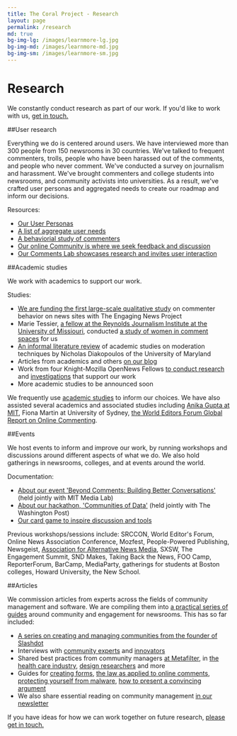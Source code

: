 ```yaml
---
title: The Coral Project - Research
layout: page
permalink: /research
md: true
bg-img-lg: /images/learnmore-lg.jpg
bg-img-md: /images/learnmore-md.jpg
bg-img-sm: /images/learnmore-sm.jpg
---
```

# Research

We constantly conduct research as part of our work. If you'd like to work with us, [get in touch.](/contact.html)

##User research

Everything we do is centered around users. We have interviewed more than 300 people from 150 newsrooms in 30 countries. We've talked to frequent commenters, trolls, people who have been harassed out of the comments, and people who never comment. We've conducted a survey on journalism and harassment. We've brought commenters and college students into newsrooms, and community activists into universities. As a result, we've crafted user personas and aggregated needs to create our roadmap and inform our decisions.

Resources:

* [Our User Personas](https://community.coralproject.net/t/our-user-personas/286)
* [A list of aggregate user needs](https://trello.com/b/Dhrb4D74/coral-s-needs-public) 
* [A behaviorial study of commenters](https://blog.coralproject.net/interviews-with-frequent-commenters/) 
* [Our online Community is where we seek feedback and discussion](https://community.coralproject.net/)
* [Our Comments Lab showcases research and invites user interaction](https://lab.coralproject.net)

##Academic studies

We work with academics to support our work.

Studies:

* [We are funding the first large-scale qualitative study](https://www.washingtonpost.com/news/ask-the-post/wp/2016/05/25/survey-what-do-you-think-of-comments-on-the-post/) on commenter behavior on news sites with The Engaging News Project
* Marie Tessier, [a fellow at the Reynolds Journalism Institute at the University of Missiouri](https://www.rjionline.org/projects/marie-tessier-fellowship-project-20152016), conducted [a study of women in comment spaces](https://blog.coralproject.net/raising-womens-voices/) for us 
* [An informal literature review](https://blog.coralproject.net/artificial-moderation-a-reading-list) of academic studies on moderation techniques by Nicholas Diakopoulos of the University of Maryland
* Articles from academics and others [on our blog](https://blog.coralproject.net/category/research/)
* Work from four Knight-Mozilla OpenNews Fellows [to conduct research](https://blog.coralproject.net/the-math-behind-the-metrics/) and [investigations](https://blog.coralproject.net/newsrooms-privacy-creepy/) that support our work
* More academic studies to be announced soon

We frequently use [academic studies](https://community.coralproject.net/t/interesting-academic-papers-about-comment-sections) to inform our choices. We have also assisted several academics and associated studies including [Anika Gupta at MIT](https://dspace.mit.edu/handle/1721.1/104258#files-area), Fiona Martin at University of Sydney, [the World Editors Forum Global Report on Online Commenting](http://www.wan-ifra.org/reports/2016/10/06/the-2016-global-report-on-online-commenting).

##Events

We host events to inform and improve our work, by running workshops and discussions around different aspects of what we do. We also hold gatherings in newsrooms, colleges, and at events around the world.

Documentation:

* [About our event 'Beyond Comments: Building Better Conversations'](https://blog.coralproject.net/beyond-comments-our-first-event/) (held jointly with MIT Media Lab) 
* [About our hackathon, 'Communities of Data'](https://blog.coralproject.net/our-first-hackathon/) (held jointly with The Washington Post)
* [Our card game to inspire discussion and tools](http://blog.coralproject.net/cards) 

Previous workshops/sessions include:
SRCCON, World Editor's Forum, Online News Association Conference, Mozfest, People-Powered Publishing, Newsgeist, [Association for Alternative News Media](https://blog.coralproject.net/alternative-news-editors-offer-alternatives-to-commenting/), SXSW, The Engagement Summit, SND Makes, Taking Back the News, FOO Camp, ReporterForum, BarCamp, MediaParty, gatherings for students at Boston colleges, Howard University, the New School. 


##Articles

We commission articles from experts across the fields of community management and software. We are compiling them into [a practical series of guides](https://coralproject.net/products/guides.html) around community and engagement for newsrooms. This has so far included:

* [A series on creating and managing communities from the founder of Slashdot](https://blog.coralproject.net/author/robert-malda/)
* Interviews with [community experts](https://blog.coralproject.net/category/interview/) and [innovators](https://blog.coralproject.net/category/new-tools/)
* Shared best practices from community managers [at Metafilter](https://blog.coralproject.net/advice-for-the-accidental-community-manager/), in [the health care industry](https://blog.coralproject.net/creating-community-culture/), [design researchers](https://blog.coralproject.net/can-design-make-the-comments-section-nicer/) and more
* Guides for [creating forms](https://blog.coralproject.net/forms-audience-engagement/), [the law as applied to online comments](https://blog.coralproject.net/internet-comments-and-the-law/), [protecting yourself from malware](https://blog.coralproject.net/user-submitted-malware/), [how to present a convincing argument](https://blog.coralproject.net/how-to-argue-successfully-online/)
* We also share essential reading on community management [in our newsletter](https://tinyletter.com/coralproject/archive)



If you have ideas for how we can work together on future research, [please get in touch.](/contact.html)



&nbsp;
&nbsp;
